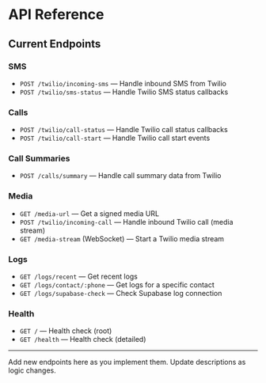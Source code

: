 # API Reference

## Current Endpoints

### SMS
- `POST /twilio/incoming-sms` — Handle inbound SMS from Twilio
- `POST /twilio/sms-status` — Handle Twilio SMS status callbacks

### Calls
- `POST /twilio/call-status` — Handle Twilio call status callbacks
- `POST /twilio/call-start` — Handle Twilio call start events

### Call Summaries
- `POST /calls/summary` — Handle call summary data from Twilio

### Media
- `GET /media-url` — Get a signed media URL
- `POST /twilio/incoming-call` — Handle inbound Twilio call (media stream)
- `GET /media-stream` (WebSocket) — Start a Twilio media stream

### Logs
- `GET /logs/recent` — Get recent logs
- `GET /logs/contact/:phone` — Get logs for a specific contact
- `GET /logs/supabase-check` — Check Supabase log connection

### Health
- `GET /` — Health check (root)
- `GET /health` — Health check (detailed)

---

Add new endpoints here as you implement them. Update descriptions as logic changes.
